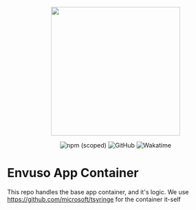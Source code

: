 <p align="center">
	<a href="https://envuso.com" target="_blank"><img src="https://envuso.com/assets/mid.png" width="300"></a>
</p>

<p align="center">
	<img alt="npm (scoped)" src="https://img.shields.io/npm/v/@envuso/app?logoColor=blueviolet">	
	<img alt="GitHub" src="https://img.shields.io/github/license/Envuso/app">
	<img alt="Wakatime" src="https://wakatime.com/badge/github/Envuso/app.svg">
</p>

# Envuso App Container

This repo handles the base app container, and it's logic. We use https://github.com/microsoft/tsyringe for the container it-self
